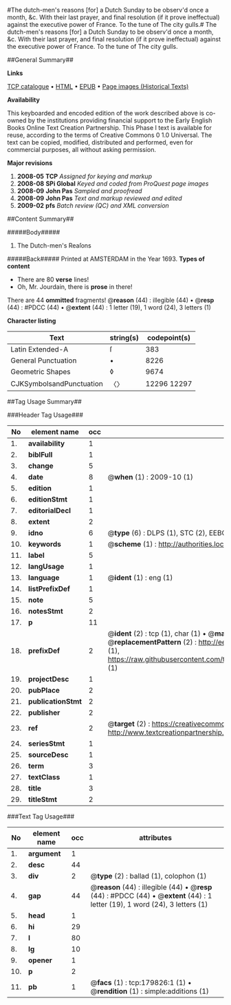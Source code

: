 #The dutch-men's reasons [for] a Dutch Sunday to be observ'd once a month, &c. With their last prayer, and final resolution (if it prove ineffectual) against the executive power of France. To the tune of The city gulls.#
The dutch-men's reasons [for] a Dutch Sunday to be observ'd once a month, &c. With their last prayer, and final resolution (if it prove ineffectual) against the executive power of France. To the tune of The city gulls.

##General Summary##

**Links**

[TCP catalogue](http://www.ota.ox.ac.uk/tcp/)  • 
[HTML](http://tei.it.ox.ac.uk/tcp/Texts-HTML/free/B02/B02847.html)  • 
[EPUB](http://tei.it.ox.ac.uk/tcp/Texts-EPUB/free/B02/B02847.epub) • 
[Page images (Historical Texts)](https://data.historicaltexts.jisc.ac.uk/view?pubId=eebo-53299056e&pageId=eebo-53299056e-179826-1)

**Availability**

This keyboarded and encoded edition of the
	       work described above is co-owned by the institutions
	       providing financial support to the Early English Books
	       Online Text Creation Partnership. This Phase I text is
	       available for reuse, according to the terms of Creative
	       Commons 0 1.0 Universal. The text can be copied,
	       modified, distributed and performed, even for
	       commercial purposes, all without asking permission.

**Major revisions**

1. __2008-05__ __TCP__ *Assigned for keying and markup*
1. __2008-08__ __SPi Global__ *Keyed and coded from ProQuest page images*
1. __2008-09__ __John Pas__ *Sampled and proofread*
1. __2008-09__ __John Pas__ *Text and markup reviewed and edited*
1. __2009-02__ __pfs__ *Batch review (QC) and XML conversion*

##Content Summary##

#####Body#####

1. The Dutch-men's Reaſons

#####Back#####
Printed at AMSTERDAM in the Year 1693.
**Types of content**

  * There are 80 **verse** lines!
  * Oh, Mr. Jourdain, there is **prose** in there!

There are 44 **ommitted** fragments! 
 @__reason__ (44) : illegible (44)  •  @__resp__ (44) : #PDCC (44)  •  @__extent__ (44) : 1 letter (19), 1 word (24), 3 letters (1)

**Character listing**


|Text|string(s)|codepoint(s)|
|---|---|---|
|Latin Extended-A|ſ|383|
|General Punctuation|•|8226|
|Geometric Shapes|◊|9674|
|CJKSymbolsandPunctuation|〈〉|12296 12297|

##Tag Usage Summary##

###Header Tag Usage###

|No|element name|occ|attributes|
|---|---|---|---|
|1.|__availability__|1||
|2.|__biblFull__|1||
|3.|__change__|5||
|4.|__date__|8| @__when__ (1) : 2009-10 (1)|
|5.|__edition__|1||
|6.|__editionStmt__|1||
|7.|__editorialDecl__|1||
|8.|__extent__|2||
|9.|__idno__|6| @__type__ (6) : DLPS (1), STC (2), EEBO-CITATION (1), OCLC (1), VID (1)|
|10.|__keywords__|1| @__scheme__ (1) : http://authorities.loc.gov/ (1)|
|11.|__label__|5||
|12.|__langUsage__|1||
|13.|__language__|1| @__ident__ (1) : eng (1)|
|14.|__listPrefixDef__|1||
|15.|__note__|5||
|16.|__notesStmt__|2||
|17.|__p__|11||
|18.|__prefixDef__|2| @__ident__ (2) : tcp (1), char (1)  •  @__matchPattern__ (2) : ([0-9\-]+):([0-9IVX]+) (1), (.+) (1)  •  @__replacementPattern__ (2) : http://eebo.chadwyck.com/downloadtiff?vid=$1&page=$2 (1), https://raw.githubusercontent.com/textcreationpartnership/Texts/master/tcpchars.xml#$1 (1)|
|19.|__projectDesc__|1||
|20.|__pubPlace__|2||
|21.|__publicationStmt__|2||
|22.|__publisher__|2||
|23.|__ref__|2| @__target__ (2) : https://creativecommons.org/publicdomain/zero/1.0/ (1), http://www.textcreationpartnership.org/docs/. (1)|
|24.|__seriesStmt__|1||
|25.|__sourceDesc__|1||
|26.|__term__|3||
|27.|__textClass__|1||
|28.|__title__|3||
|29.|__titleStmt__|2||


###Text Tag Usage###

|No|element name|occ|attributes|
|---|---|---|---|
|1.|__argument__|1||
|2.|__desc__|44||
|3.|__div__|2| @__type__ (2) : ballad (1), colophon (1)|
|4.|__gap__|44| @__reason__ (44) : illegible (44)  •  @__resp__ (44) : #PDCC (44)  •  @__extent__ (44) : 1 letter (19), 1 word (24), 3 letters (1)|
|5.|__head__|1||
|6.|__hi__|29||
|7.|__l__|80||
|8.|__lg__|10||
|9.|__opener__|1||
|10.|__p__|2||
|11.|__pb__|1| @__facs__ (1) : tcp:179826:1 (1)  •  @__rendition__ (1) : simple:additions (1)|

